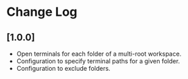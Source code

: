# Change Log

## [1.0.0]

- Open terminals for each folder of a multi-root workspace.
- Configuration to specify terminal paths for a given folder.
- Configuration to exclude folders.
